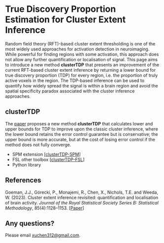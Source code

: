 # True Discovery Proportion Estimation for Cluster Extent Inference

Random field theory (RFT)-based cluster extent thresholding is one of the most widely used approaches for activation detection in neuroimaging. While powerful for finding regions with some activation, this approach does not allow any further quantification or localisation of signal. This page aims to introduce a new method **clusterTDP** that presents an improvement of the current RFT-based cluster extent inference by returning a lower bound for true discovery proportion (TDP) for every region, i.e. the proportion of truly active voxels in the region. The TDP-based inference can be used to quantify how widely spread the signal is within a brain region and avoid the spatial specificity paradox associated with the cluster inference approaches. 

## clusterTDP

The [paper](https://doi.org/10.1093/jrsssb/qkad067) proposes a new method **clusterTDP** that calculates lower and upper bounds for TDP to improve upon the classic cluster inference, where the lower bound retains the error control guarantee but is conservative; the upper bound is more accurate, but at the cost of losing error control if the method does not fully converge.

* SPM extension  [[clusterTDP-SPM](https://github.com/xuchen312/clusterTDP-SPM)]
* FSL other toolbox [[clusterTDP-FSL](https://github.com/rmonajemi/fMRI)]
* Python library

## References

Goeman, J.J., Górecki, P., Monajemi, R., Chen, X., Nichols, T.E. and Weeda, W. (2023). Cluster extent inference revisited: quantification and localisation of brain activity. *Journal of the Royal Statistical Society Series B: Statistical Methodology*, 85(4):1128–1153. [[Paper](https://doi.org/10.1093/jrsssb/qkad067)]

## Any questions?

Please email xuchen312@gmail.com.
